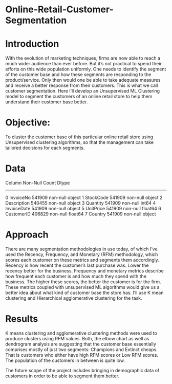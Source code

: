 # Online-Retail-Customer-Segmentation
# Introduction
With the evolution of marketing techniques, firms are now able to reach a much wider audience than ever before. But it’s not practical to spend their efforts on this wide population uniformly. One needs to identify the segment of the customer base and how these segments are responding to the product/service. Only then would one be able to take adequate measures and receive a better response from their customers. This is what we call customer segmentation.
Here I’ll develop an Unsupervised ML Clustering model to segment the customers of an online retail store to help them understand their customer base better.


# Objective:
To cluster the customer base of this particular online retail store using Unsupervised clustering algorithms, so that the management can take tailored decisions for each segments.

# Data

Column Non-Null Count Dtype
--- ------ -------------- -----
0 InvoiceNo 541909 non-null object
1 StockCode 541909 non-null object
2 Description 540455 non-null object
3 Quantity 541909 non-null int64
4 InvoiceDate 541909 non-null object
5 UnitPrice 541909 non-null float64
6 CustomerID 406829 non-null float64
7 Country 541909 non-null object

# Approach

There are many segmentation methodologies in use today, of which I’ve used the Recency, Frequency, and Monetary (RFM) methodology, which scores each customer on these metrics and segments them accordingly. 
Recency is how recent the customer’s last purchase was. Lower the recency better for the business.
Frequency and monetary metrics describe how frequent each customer is and how much they spend with the business. The higher these scores, the better the customer is for the firm.
These metrics coupled with unsupervised ML algorithms would give us a better idea about what kind of customer base the store has. I’ll use K mean clustering and Hierarchical agglomerative clustering for the task.

# Results
K means clustering and agglomerative clustering methods were used to produce clusters using RFM values. Both, the elbow chart as well as dendrogram analysis are suggesting that the customer base essentially comprises mostly of just two segments: Champions and Extinct cheaps. That is customers who either have high RFM scores or Low RFM scores. The population of the customers in between is quite low.

The future scope of the project includes bringing in demographic data of customers in order to be able to segment them better.

